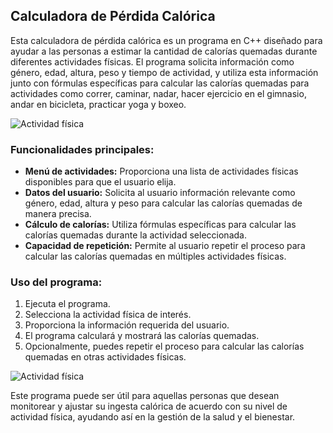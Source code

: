 ## Calculadora de Pérdida Calórica

Esta calculadora de pérdida calórica es un programa en C++ diseñado para ayudar a las personas a estimar la cantidad de calorías quemadas durante diferentes actividades físicas. El programa solicita información como género, edad, altura, peso y tiempo de actividad, y utiliza esta información junto con fórmulas específicas para calcular las calorías quemadas para actividades como correr, caminar, nadar, hacer ejercicio en el gimnasio, andar en bicicleta, practicar yoga y boxeo.

![Actividad física](https://github.com/tomepro/M5/blob/main/Demostracion1.png)


### Funcionalidades principales:
- **Menú de actividades:** Proporciona una lista de actividades físicas disponibles para que el usuario elija.
- **Datos del usuario:** Solicita al usuario información relevante como género, edad, altura y peso para calcular las calorías quemadas de manera precisa.
- **Cálculo de calorías:** Utiliza fórmulas específicas para calcular las calorías quemadas durante la actividad seleccionada.
- **Capacidad de repetición:** Permite al usuario repetir el proceso para calcular las calorías quemadas en múltiples actividades físicas.

### Uso del programa:
1. Ejecuta el programa.
2. Selecciona la actividad física de interés.
3. Proporciona la información requerida del usuario.
4. El programa calculará y mostrará las calorías quemadas.
5. Opcionalmente, puedes repetir el proceso para calcular las calorías quemadas en otras actividades físicas.

![Actividad física](https://github.com/tomepro/M5/blob/main/Demostracion2.png)

Este programa puede ser útil para aquellas personas que desean monitorear y ajustar su ingesta calórica de acuerdo con su nivel de actividad física, ayudando así en la gestión de la salud y el bienestar.

